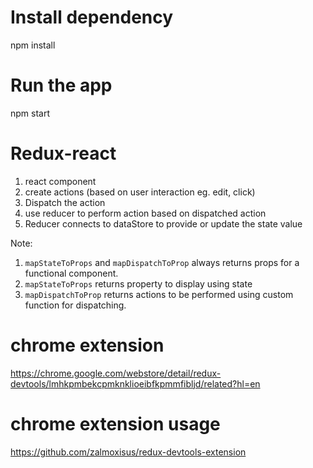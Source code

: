# Install dependency
npm install

# Run the app
npm start

# Redux-react
1. react component
2. create actions (based on user interaction eg. edit, click)
3. Dispatch the action
4. use reducer to perform action based on dispatched action
5. Reducer connects to dataStore to provide or update the state value

Note:
1. `mapStateToProps` and `mapDispatchToProp` always returns props for a functional component.
2. `mapStateToProps` returns property to display using state
3. `mapDispatchToProp` returns actions to be performed using custom function for dispatching.

# chrome extension
https://chrome.google.com/webstore/detail/redux-devtools/lmhkpmbekcpmknklioeibfkpmmfibljd/related?hl=en

# chrome extension usage
https://github.com/zalmoxisus/redux-devtools-extension